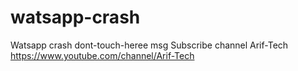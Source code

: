 # watsapp-crash
Watsapp crash dont-touch-heree msg
Subscribe channel Arif-Tech
https://www.youtube.com/channel/Arif-Tech

